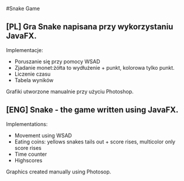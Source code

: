 #Snake Game
## [PL] Gra Snake napisana przy wykorzystaniu JavaFX.
Implementacje:
- Poruszanie się przy pomocy WSAD
- Zjadanie monet:żółta to wydłużenie + punkt, kolorowa tylko punkt.
- Liczenie czasu
- Tabela wyników

Grafiki utworzone manualnie przy użyciu Photoshop.



## [ENG] Snake - the game written using JavaFX.
Implementations:
- Movement using WSAD
- Eating coins: yellows snakes tails out + score rises, multicolor only score rises 
- Time counter
- Highscores

Graphics created manually using Photosop.
